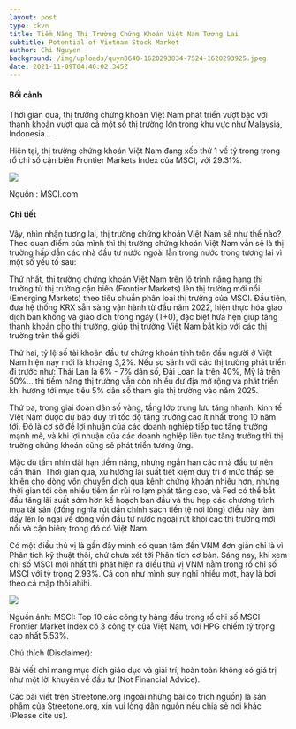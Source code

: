 ```yaml
---
layout: post
type: ckvn
title: Tiềm Năng Thị Trường Chứng Khoán Việt Nam Tương Lai
subtitle: Potential of Vietnam Stock Market
author: Chi Nguyen
background: /img/uploads/quyn8640-1620293834-7524-1620293925.jpeg
date: 2021-11-09T04:40:02.345Z
---
```

#### Bối cảnh

Thời gian qua, thị trường chứng khoán Việt Nam phát triển vượt bậc với thanh khoản vượt qua cả một số thị trường lớn trong khu vực như Malaysia, Indonesia…

Hiện tại, thị trường chứng khoán Việt Nam đang xếp thứ 1 về tỷ trọng trong rổ chỉ số cận biên Frontier Markets Index của MSCI, với 29.31%. 

![](https://lh5.googleusercontent.com/ZVzHPTRVLianAmjqLhZPWVsZc_NbvfhUw-TvmoHnirvmjlfpl-E0Pi1zzfVENztpxRZqE10ygVZy2CzXNhyqv1YYEsPnLLcDLnzu5UB4kZJfrL12tSUtNliV1ZjjfxHZxg7KJO1Isjil8ZuuT8M)

Nguồn : MSCI.com

#### Chi tiết

Vậy, nhìn nhận tương lai, thị trường chứng khoán Việt Nam sẽ như thế nào? Theo quan điểm của mình thì thị trường chứng khoán Việt Nam vẫn sẽ là thị trường hấp dẫn các nhà đầu tư nước ngoài lẫn trong nước trong tương lai vì một số yếu tố sau:

Thứ nhất, thị trường chứng khoán Việt Nam trên lộ trình nâng hạng thị trường từ thị trường cận biên (Frontier Markets) lên thị trường mới nổi (Emerging Markets) theo tiêu chuẩn phân loại thị trường của MSCI. Đầu tiên, đưa hệ thống KRX sẵn sàng vận hành từ đầu năm 2022, hiện thực hóa giao dịch bán khống và giao dịch trong ngày (T+0), đặc biệt hứa hẹn giúp tăng thanh khoản cho thị trường, giúp thị trường Việt Nam bắt kịp với các thị trường trên thế giới. 

Thứ hai, tỷ lệ số tài khoản đầu tư chứng khoán tính trên đầu người ở Việt Nam hiện nay mới là khoảng 3,2%. Nếu so sánh với các thị trường phát triển đi trước như: Thái Lan là 6% - 7% dân số, Đài Loan là trên 40%, Mỹ là trên 50%… thì tiềm năng thị trường vẫn còn nhiều dư địa mở rộng và phát triển khi hướng tới mục tiêu 5% dân số tham gia thị trường vào năm 2025.

Thứ ba, trong giai đoạn dân số vàng, tầng lớp trung lưu tăng nhanh, kinh tế Việt Nam được dự báo duy trì tốc độ tăng trưởng cao ít nhất trong 10 năm tới. Đó là cơ sở để lợi nhuận của các doanh nghiệp tiếp tục tăng trưởng mạnh mẽ, và khi lợi nhuận của các doanh nghiệp liên tục tăng trưởng thì thị trường chứng khoán cũng sẽ phát triển tương ứng.

Mặc dù tầm nhìn dài hạn tiềm năng, nhưng ngắn hạn các nhà đầu tư nên cẩn thận. Thời gian qua, xu hướng lãi suất tiết kiệm duy trì ở mức thấp sẽ khiến cho dòng vốn chuyển dịch qua kênh chứng khoán nhiều hơn, nhưng thời gian tới còn nhiều tiềm ẩn rủi ro lạm phát tăng cao, và Fed có thể bắt đầu tăng lãi suất sớm hơn kế hoạch ban đầu và thu hẹp các chương trình mua tài sản (đồng nghĩa rút dần chính sách tiền tệ nới lỏng) điều này làm dấy lên lo ngại về dòng vốn đầu tư nước ngoài rút khỏi các thị trường mới nổi và cận biên; trong đó có Việt Nam.

Có một điều thú vị là gần đây mình có quan tâm đến VNM đơn giản chỉ là vì Phân tích kỹ thuật thôi, chứ chưa xét tới Phân tích cơ bản. Sáng nay, khi xem chỉ số MSCI mới nhất thì phát hiện ra điều thú vị VNM nằm trong rổ chỉ số MSCI với tỷ trọng 2.93%. Cá con như mình suy nghĩ nhiều mợt, hay là bơi theo cá mập thôi ahihi.

![](https://lh6.googleusercontent.com/hsSuPSRBH6VJzZMqONaKDGraZv6fc4nztJ7j7Q7EoqAj3aVo8b354FJhbBi70Pt92_qDMDIdkavrY0TALrh_1zyS5sxcyNchGIJWXuEQY5en-erJ-KP1SDY85CNOERpZEOPvSuOrLwCXan5YncY)

Nguồn ảnh: MSCI: Top 10 các công ty hàng đầu trong rổ chỉ số MSCI Frontier Market Index có 3 công ty của Việt Nam, với HPG chiếm tỷ trọng cao nhất 5.53%.


Chú thích (Disclaimer):

Bài viết chỉ mang mục đích giáo dục và giải trí, hoàn toàn không có giá trị như một lời khuyên về đầu tư (Not Financial Advice).

Các bài viết trên Streetone.org (ngoài những bài có trích nguồn) là sản phẩm của Streetone.org, xin vui lòng dẫn nguồn nếu chia sẻ nơi khác (Please cite us).